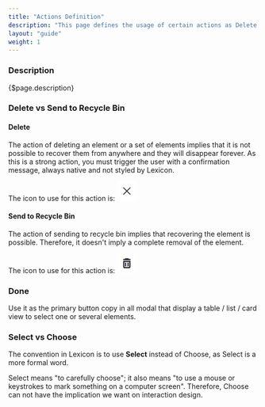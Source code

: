 ```yaml
---
title: "Actions Definition"
description: "This page defines the usage of certain actions as Delete vs Send to Recycle Bin, Select vs Choose ..."
layout: "guide"
weight: 1
---
```


### Description

{$page.description}

### Delete vs Send to Recycle Bin

#### Delete

The action of deleting an element or a set of elements implies that it is not possible to recover them from anywhere and they will disappear forever.
As this is a strong action, you must trigger the user with a confirmation message, always native and not styled by Lexicon.

The icon to use for this action is:
![delete or times icon](../../../images/delete.png)

#### Send to Recycle Bin

The action of sending to recycle bin implies that recovering the element is possible. Therefore, it doesn't imply a complete removal of the element.

The icon to use for this action is:
![trash can icon](../../../images/trash.png)

### Done

Use it as the primary button copy in all modal that display a table / list  / card view to select one or several elements.

### Select vs Choose

The convention in Lexicon is to use **Select** instead of Choose, as Select is a more formal word.

Select means "to carefully choose"; it also means "to use a mouse or keystrokes to mark something on a computer screen". Therefore, Choose can not have the implication we want on interaction design.

